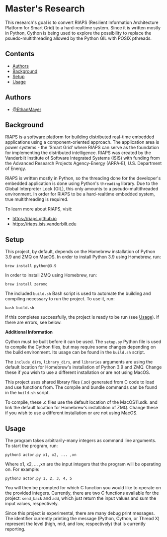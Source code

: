 
# Master's Research

This research's goal is to convert RIAPS (Resilient Information Architecture Platform for Smart Grid) to a hard-realtime system. Since it is written mostly in Python, Cython is being used to explore the possibility to replace the psuedo-multithreading allowed by the Python GIL with POSIX pthreads.


## Contents

* [Authors](#authors)
* [Background](#background)
* [Setup](#setup)
* [Usage](#usage)
## Authors

- [@EthanMayer](https://github.com/EthanMayer)


## Background

RIAPS is a software platform for building distributed real-time embedded applications using a component-oriented approach. The application area is power systems - the ‘Smart Grid’ where RIAPS can serve as the foundation for implementing the distributed intelligence. RIAPS was created by the Vanderbilt Institute of Software Integrated Systems (ISIS) with funding from the Advanced Research Projects Agency-Energy (ARPA-E), U.S. Department of Energy.

RIAPS is written mostly in Python, so the threading done for the developer's embedded application is done using Python's `threading` library. Due to the Global Interpreter Lock (GIL), this only amounts to a pseudo-multithreaded environment. In order for RIAPS to be a hard-realtime embedded system, true multithreading is required. 

To learn more about RIAPS, visit:

* https://riaps.github.io
* https://riaps.isis.vanderbilt.edu

## Setup

This project, by default, depends on the Homebrew installation of Python 3.9 and ZMQ on MacOS. In order to install Python 3.9 using Homebrew, run:

`brew install python@3.9`

In order to install ZMQ using Homebrew, run:

`brew install zeromq`

The included `build.sh` Bash script is used to automate the building and compiling necessary to run the project. To use it, run:

`bash build.sh`

If this completes successfully, the project is ready to be run (see [Usage](#usage)). If there are errors, see below.

**Additional Information**

Cython must be built before it can be used. The `setup.py` Python file is used to compile the Cython files, but may require some changes depending on the build environment. Its usage can be found in the `build.sh` script.

The `include_dirs`, `library_dirs`, and `libraries` arguments are using the default location for Homebrew's installation of Python 3.9 and ZMQ. Change these if you wish to use a different installation or are not using MacOS.

This project uses shared library files (.so) generated from C code to load and use functions from. The compile and bundle commands can be found in the `build.sh` script.

To compile, these .c files use the default location of the MacOS11.sdk. and link the default location for Homebrew's installation of ZMQ. Change these if you wish to use a different installation or are not using MacOS.
## Usage

The program takes arbitrarily-many integers as command line arguments. To start the program, run:

`python3 actor.py x1, x2, ... ,xn`

Where x1, x2, ... ,xn are the input integers that the program will be operating on. For example:

`python3 actor.py 1, 2, 3, 4, 5`

You will then be prompted for which C function you would like to operate on the provided integers. Currently, there are two C functions available for the project: `send_back` and `add`, which just return the input values and sum the input values, respectively.

Since this project is experimental, there are many debug print messages. The identifier currently printing the message (Python, Cython, or Thread X) represent the level (high, mid, and low, respectively) that is currently reporting.


